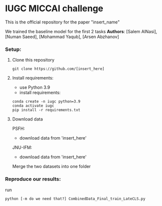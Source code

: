# IUGC MICCAI challenge

This is the official repository for the paper "insert_name"


We trained the baseline model for the first 2 tasks
**Authors**: [Salem AlNasi], [Numan Saeed], [Mohammad Yaqub], [Arsen Abzhanov]


### Setup:
1. Clone this repository
   ```
   git clone https://github.com/[insert_here]
   ```
2. Install requirements:
   
   - use Python 3.9
   - install requirements:
   ```
   conda create -n iugc python=3.9
   conda activate iugc
   pip install -r requirements.txt
   ```
   
3. Download data
   
   PSFH:
   - download data from 'insert_here'
  
  
   JNU-IFM:
   - download data from 'insert_here'

   Merge the two datasets into one folder


### Reproduce our results:
run
```
python [-m do we need that?] CombinedData_Final_train_LateCLS.py
```